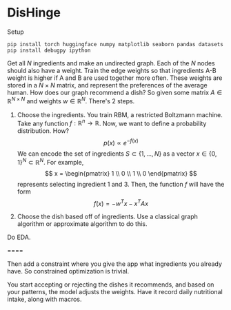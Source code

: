 #  DisHinge 

Setup
```
pip install torch huggingface numpy matplotlib seaborn pandas datasets
pip install debugpy ipython
```

Get all $N$ ingredients and make an undirected graph. 
Each of the $N$ nodes should also have a weight. 
Train the edge weights so that ingredients A-B weight is higher if A and B are used together more often. 
These weights are stored in a $N \times N$ matrix, and represent the preferences of the average human. 
How does our graph recommend a dish? So given some matrix $A \in \mathbb{R}^{N \times N}$ and weights $w \in \mathbb{R}^N$. There's 2 steps. 

1. Choose the ingredients. You train RBM, a restricted Boltzmann machine. Take any function $f: \mathbb{R}^n \to \mathbb{R}$. Now, we want to define a probability distribution. How? 
$$
   p(x) \propto e^{-f(x)}
$$
We can encode the set of ingredients $S \subset \{1, \ldots, N\}$ as a vector $x \in \{0, 1\}^N \subset \mathbb{R}^N$. For example, 
$$
   x = \begin{pmatrix} 1 \\ 0 \\ 1 \\ 0 \end{pmatrix}
$$
represents selecting ingredient $1$ and $3$. Then, the function $f$ will have the form 
$$
   f(x) = -w^T x - x^T A x
$$

2. Choose the dish based off of ingredients. Use a classical graph algorithm or approximate algorithm to do this. 

Do EDA. 

====

Then add a constraint where you give the app what ingredients you already have. So constrained optimization is trivial. 

You start accepting or rejecting the dishes it recommends, and based on your patterns, the model adjusts the weights. 
Have it record daily nutritional intake, along with macros. 
